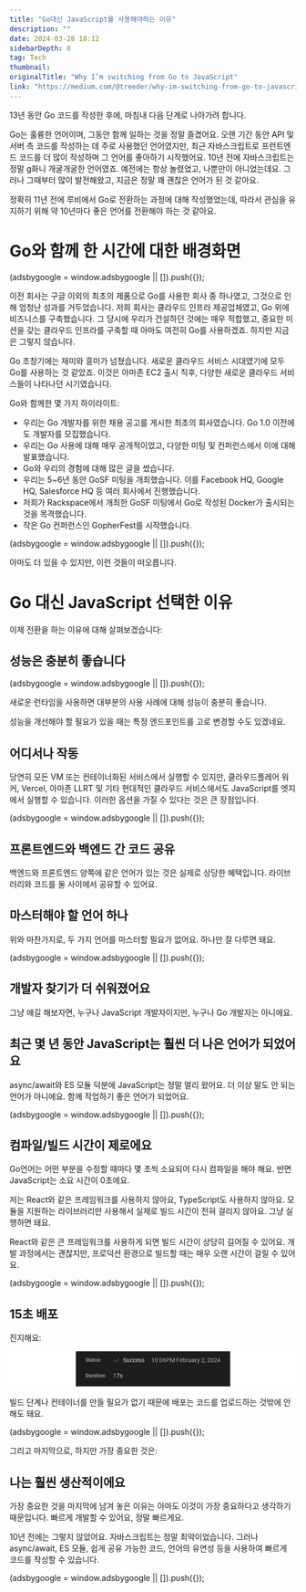 ```yaml
---
title: "Go대신 JavaScript를 사용해야하는 이유"
description: ""
date: 2024-03-28 18:12
sidebarDepth: 0
tag: Tech
thumbnail: 
originalTitle: "Why I’m switching from Go to JavaScript"
link: "https://medium.com/@treeder/why-im-switching-from-go-to-javascript-52f2e23a1bd8"
---
```



13년 동안 Go 코드를 작성한 후에, 마침내 다음 단계로 나아가려 합니다.

Go는 훌륭한 언어이며, 그동안 함께 일하는 것을 정말 즐겼어요. 오랜 기간 동안 API 및 서버 측 코드를 작성하는 데 주로 사용했던 언어였지만, 최근 자바스크립트로 프런트엔드 코드를 더 많이 작성하며 그 언어를 좋아하기 시작했어요. 10년 전에 자바스크립트는 정말 g화니 개굴개굴한 언어였죠. 예전에는 항상 놀렸었고, 나뿐만이 아니었는데요. 그러나 그때부터 많이 발전해왔고, 지금은 정말 꽤 괜찮은 언어가 된 것 같아요.

정확히 11년 전에 루비에서 Go로 전환하는 과정에 대해 작성했었는데, 따라서 관심을 유지하기 위해 약 10년마다 좋은 언어를 전환해야 하는 것 같아요.

# Go와 함께 한 시간에 대한 배경화면

<!-- ui-log 수평형 -->
<ins class="adsbygoogle"
  style="display:block"
  data-ad-client="ca-pub-4877378276818686"
  data-ad-slot="9743150776"
  data-ad-format="auto"
  data-full-width-responsive="true"></ins>
<component is="script">
(adsbygoogle = window.adsbygoogle || []).push({});
</component>

이전 회사는 구글 이외의 최초의 제품으로 Go를 사용한 회사 중 하나였고, 그것으로 인해 엄청난 성과를 거두었습니다. 저희 회사는 클라우드 인프라 제공업체였고, Go 위에 비즈니스를 구축했습니다. 그 당시에 우리가 건설하던 것에는 매우 적합했고, 중요한 미션을 갖는 클라우드 인프라를 구축할 때 아마도 여전히 Go를 사용하겠죠. 하지만 지금은 그렇지 않습니다.

Go 초창기에는 재미와 흥미가 넘쳤습니다. 새로운 클라우드 서비스 시대였기에 모두 Go를 사용하는 것 같았죠. 이것은 아마존 EC2 출시 직후, 다양한 새로운 클라우드 서비스들이 나타나던 시기였습니다.

Go와 함께한 몇 가지 하이라이트:

- 우리는 Go 개발자를 위한 채용 공고를 게시한 최초의 회사였습니다. Go 1.0 이전에도 개발자를 모집했습니다.
- 우리는 Go 사용에 대해 매우 공개적이었고, 다양한 미팅 및 컨퍼런스에서 이에 대해 발표했습니다.
- Go와 우리의 경험에 대해 많은 글을 썼습니다.
- 우리는 5~6년 동안 GoSF 미팅을 개최했습니다. 이를 Facebook HQ, Google HQ, Salesforce HQ 등 여러 회사에서 진행했습니다.
- 저희가 Rackspace에서 개최한 GoSF 미팅에서 Go로 작성된 Docker가 출시되는 것을 목격했습니다.
- 작은 Go 컨퍼런스인 GopherFest를 시작했습니다.

<!-- ui-log 수평형 -->
<ins class="adsbygoogle"
  style="display:block"
  data-ad-client="ca-pub-4877378276818686"
  data-ad-slot="9743150776"
  data-ad-format="auto"
  data-full-width-responsive="true"></ins>
<component is="script">
(adsbygoogle = window.adsbygoogle || []).push({});
</component>

아마도 더 있을 수 있지만, 이런 것들이 떠오릅니다.

# Go 대신 JavaScript 선택한 이유

이제 전환을 하는 이유에 대해 살펴보겠습니다:

## 성능은 충분히 좋습니다

<!-- ui-log 수평형 -->
<ins class="adsbygoogle"
  style="display:block"
  data-ad-client="ca-pub-4877378276818686"
  data-ad-slot="9743150776"
  data-ad-format="auto"
  data-full-width-responsive="true"></ins>
<component is="script">
(adsbygoogle = window.adsbygoogle || []).push({});
</component>

새로운 런타임을 사용하면 대부분의 사용 사례에 대해 성능이 충분히 좋습니다.

성능을 개선해야 할 필요가 있을 때는 특정 엔드포인트를 고로 변경할 수도 있겠네요.

## 어디서나 작동

당연히 모든 VM 또는 컨테이너화된 서비스에서 실행할 수 있지만, 클라우드플레어 워커, Vercel, 아마존 LLRT 및 기타 현대적인 클라우드 서비스에서도 JavaScript를 엣지에서 실행할 수 있습니다. 이러한 옵션을 가질 수 있다는 것은 큰 장점입니다.

<!-- ui-log 수평형 -->
<ins class="adsbygoogle"
  style="display:block"
  data-ad-client="ca-pub-4877378276818686"
  data-ad-slot="9743150776"
  data-ad-format="auto"
  data-full-width-responsive="true"></ins>
<component is="script">
(adsbygoogle = window.adsbygoogle || []).push({});
</component>

## 프론트엔드와 백엔드 간 코드 공유

백엔드와 프론트엔드 양쪽에 같은 언어가 있는 것은 실제로 상당한 혜택입니다. 라이브러리와 코드를 둘 사이에서 공유할 수 있어요.

## 마스터해야 할 언어 하나

위와 마찬가지로, 두 가지 언어를 마스터할 필요가 없어요. 하나만 잘 다루면 돼요.

<!-- ui-log 수평형 -->
<ins class="adsbygoogle"
  style="display:block"
  data-ad-client="ca-pub-4877378276818686"
  data-ad-slot="9743150776"
  data-ad-format="auto"
  data-full-width-responsive="true"></ins>
<component is="script">
(adsbygoogle = window.adsbygoogle || []).push({});
</component>

## 개발자 찾기가 더 쉬워졌어요

그냥 얘길 해보자면, 누구나 JavaScript 개발자이지만, 누구나 Go 개발자는 아니에요.

## 최근 몇 년 동안 JavaScript는 훨씬 더 나은 언어가 되었어요

async/await와 ES 모듈 덕분에 JavaScript는 정말 멀리 왔어요. 더 이상 말도 안 되는 언어가 아니에요. 함께 작업하기 좋은 언어가 되었어요.

<!-- ui-log 수평형 -->
<ins class="adsbygoogle"
  style="display:block"
  data-ad-client="ca-pub-4877378276818686"
  data-ad-slot="9743150776"
  data-ad-format="auto"
  data-full-width-responsive="true"></ins>
<component is="script">
(adsbygoogle = window.adsbygoogle || []).push({});
</component>

## 컴파일/빌드 시간이 제로에요

Go언어는 어떤 부분을 수정할 때마다 몇 초씩 소요되어 다시 컴파일을 해야 해요. 반면 JavaScript는 소요 시간이 0초에요.

저는 React와 같은 프레임워크를 사용하지 않아요, TypeScript도 사용하지 않아요. 모듈을 지원하는 라이브러리만 사용해서 실제로 빌드 시간이 전혀 걸리지 않아요. 그냥 실행하면 돼요.

React와 같은 큰 프레임워크를 사용하게 되면 빌드 시간이 상당히 길어질 수 있어요. 개발 과정에서는 괜찮지만, 프로덕션 환경으로 빌드할 때는 매우 오랜 시간이 걸릴 수 있어요.

<!-- ui-log 수평형 -->
<ins class="adsbygoogle"
  style="display:block"
  data-ad-client="ca-pub-4877378276818686"
  data-ad-slot="9743150776"
  data-ad-format="auto"
  data-full-width-responsive="true"></ins>
<component is="script">
(adsbygoogle = window.adsbygoogle || []).push({});
</component>

## 15초 배포

진지해요:

![이미지](./img/WhyImswitchingfromGotoJavaScript_0.png)

빌드 단계나 컨테이너를 만들 필요가 없기 때문에 배포는 코드를 업로드하는 것밖에 안 해도 돼요.

<!-- ui-log 수평형 -->
<ins class="adsbygoogle"
  style="display:block"
  data-ad-client="ca-pub-4877378276818686"
  data-ad-slot="9743150776"
  data-ad-format="auto"
  data-full-width-responsive="true"></ins>
<component is="script">
(adsbygoogle = window.adsbygoogle || []).push({});
</component>

그리고 마지막으로, 하지만 가장 중요한 것은:

## 나는 훨씬 생산적이에요

가장 중요한 것을 마지막에 남겨 놓은 이유는 아마도 이것이 가장 중요하다고 생각하기 때문입니다. 빠르게 개발할 수 있어요, 정말 빠르게요.

10년 전에는 그렇지 않았어요. 자바스크립트는 정말 최악이었습니다. 그러나 async/await, ES 모듈, 쉽게 공유 가능한 코드, 언어의 유연성 등을 사용하여 빠르게 코드를 작성할 수 있습니다.

<!-- ui-log 수평형 -->
<ins class="adsbygoogle"
  style="display:block"
  data-ad-client="ca-pub-4877378276818686"
  data-ad-slot="9743150776"
  data-ad-format="auto"
  data-full-width-responsive="true"></ins>
<component is="script">
(adsbygoogle = window.adsbygoogle || []).push({});
</component>

